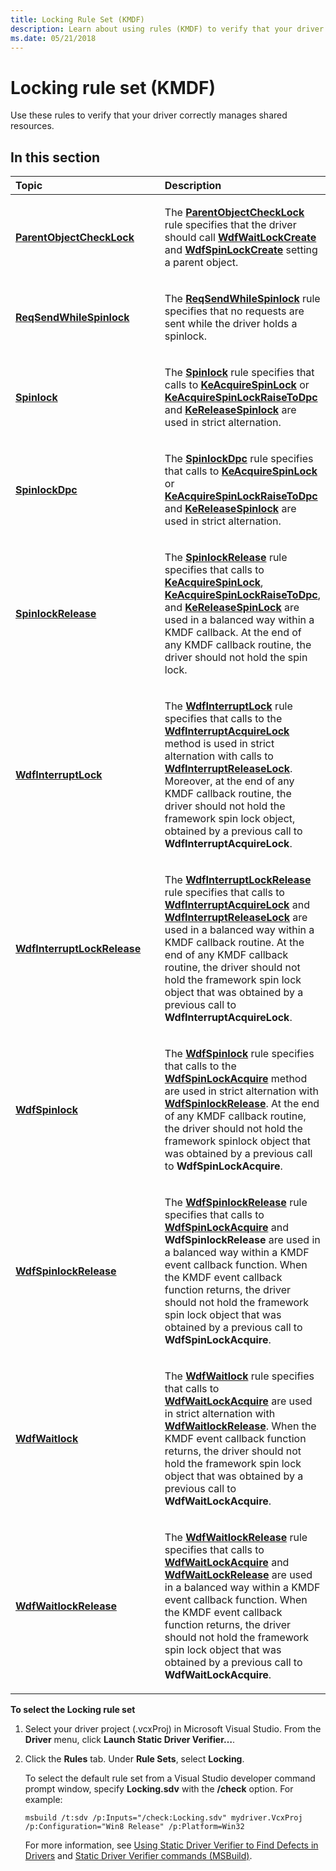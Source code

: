 ```yaml
---
title: Locking Rule Set (KMDF)
description: Learn about using rules (KMDF) to verify that your driver correctly manages shared resources, and how to select the Locking rule set.
ms.date: 05/21/2018
---
```


# Locking rule set (KMDF)


Use these rules to verify that your driver correctly manages shared resources.

## In this section


<table>
<colgroup>
<col width="50%" />
<col width="50%" />
</colgroup>
<thead>
<tr class="header">
<th align="left">Topic</th>
<th align="left">Description</th>
</tr>
</thead>
<tbody>
<tr class="odd">
<td align="left"><p><a href="kmdf-parentobjectchecklock.md" data-raw-source="[&lt;strong&gt;ParentObjectCheckLock&lt;/strong&gt;](kmdf-parentobjectchecklock.md)"><strong>ParentObjectCheckLock</strong></a></p></td>
<td align="left"><p>The <a href="kmdf-parentobjectchecklock.md" data-raw-source="[&lt;strong&gt;ParentObjectCheckLock&lt;/strong&gt;](kmdf-parentobjectchecklock.md)"><strong>ParentObjectCheckLock</strong></a> rule specifies that the driver should call <a href="/windows-hardware/drivers/ddi/wdfsync/nf-wdfsync-wdfwaitlockcreate" data-raw-source="[&lt;strong&gt;WdfWaitLockCreate&lt;/strong&gt;](/windows-hardware/drivers/ddi/wdfsync/nf-wdfsync-wdfwaitlockcreate)"><strong>WdfWaitLockCreate</strong></a> and <a href="/windows-hardware/drivers/ddi/wdfsync/nf-wdfsync-wdfspinlockcreate" data-raw-source="[&lt;strong&gt;WdfSpinLockCreate&lt;/strong&gt;](/windows-hardware/drivers/ddi/wdfsync/nf-wdfsync-wdfspinlockcreate)"><strong>WdfSpinLockCreate</strong></a> setting a parent object.</p></td>
</tr>
<tr class="even">
<td align="left"><p><a href="kmdf-reqsendwhilespinlock.md" data-raw-source="[&lt;strong&gt;ReqSendWhileSpinlock&lt;/strong&gt;](kmdf-reqsendwhilespinlock.md)"><strong>ReqSendWhileSpinlock</strong></a></p></td>
<td align="left"><p>The <a href="kmdf-reqsendwhilespinlock.md" data-raw-source="[&lt;strong&gt;ReqSendWhileSpinlock&lt;/strong&gt;](kmdf-reqsendwhilespinlock.md)"><strong>ReqSendWhileSpinlock</strong></a> rule specifies that no requests are sent while the driver holds a spinlock.</p></td>
</tr>
<tr class="odd">
<td align="left"><p><a href="kmdf-spinlock.md" data-raw-source="[&lt;strong&gt;Spinlock&lt;/strong&gt;](kmdf-spinlock.md)"><strong>Spinlock</strong></a></p></td>
<td align="left"><p>The <a href="kmdf-spinlock.md" data-raw-source="[&lt;strong&gt;Spinlock&lt;/strong&gt;](kmdf-spinlock.md)"><strong>Spinlock</strong></a> rule specifies that calls to <a href="/windows-hardware/drivers/ddi/wdm/nf-wdm-keacquirespinlock" data-raw-source="[&lt;strong&gt;KeAcquireSpinLock&lt;/strong&gt;](/windows-hardware/drivers/ddi/wdm/nf-wdm-keacquirespinlock)"><strong>KeAcquireSpinLock</strong></a> or <a href="/previous-versions/windows/hardware/drivers/ff551928(v=vs.85)" data-raw-source="[&lt;strong&gt;KeAcquireSpinLockRaiseToDpc&lt;/strong&gt;](/previous-versions/windows/hardware/drivers/ff551928(v=vs.85))"><strong>KeAcquireSpinLockRaiseToDpc</strong></a> and <a href="/windows-hardware/drivers/ddi/wdm/nf-wdm-kereleasespinlock" data-raw-source="[&lt;strong&gt;KeReleaseSpinlock&lt;/strong&gt;](/windows-hardware/drivers/ddi/wdm/nf-wdm-kereleasespinlock)"><strong>KeReleaseSpinlock</strong></a> are used in strict alternation.</p></td>
</tr>
<tr class="even">
<td align="left"><p><a href="kmdf-spinlockdpc.md" data-raw-source="[&lt;strong&gt;SpinlockDpc&lt;/strong&gt;](kmdf-spinlockdpc.md)"><strong>SpinlockDpc</strong></a></p></td>
<td align="left"><p>The <a href="kmdf-spinlockdpc.md" data-raw-source="[&lt;strong&gt;SpinlockDpc&lt;/strong&gt;](kmdf-spinlockdpc.md)"><strong>SpinlockDpc</strong></a> rule specifies that calls to <a href="/windows-hardware/drivers/ddi/wdm/nf-wdm-keacquirespinlock" data-raw-source="[&lt;strong&gt;KeAcquireSpinLock&lt;/strong&gt;](/windows-hardware/drivers/ddi/wdm/nf-wdm-keacquirespinlock)"><strong>KeAcquireSpinLock</strong></a> or <a href="/previous-versions/windows/hardware/drivers/ff551928(v=vs.85)" data-raw-source="[&lt;strong&gt;KeAcquireSpinLockRaiseToDpc&lt;/strong&gt;](/previous-versions/windows/hardware/drivers/ff551928(v=vs.85))"><strong>KeAcquireSpinLockRaiseToDpc</strong></a> and <a href="/windows-hardware/drivers/ddi/wdm/nf-wdm-kereleasespinlock" data-raw-source="[&lt;strong&gt;KeReleaseSpinlock&lt;/strong&gt;](/windows-hardware/drivers/ddi/wdm/nf-wdm-kereleasespinlock)"><strong>KeReleaseSpinlock</strong></a> are used in strict alternation.</p></td>
</tr>
<tr class="odd">
<td align="left"><p><a href="kmdf-spinlockrelease.md" data-raw-source="[&lt;strong&gt;SpinlockRelease&lt;/strong&gt;](kmdf-spinlockrelease.md)"><strong>SpinlockRelease</strong></a></p></td>
<td align="left"><p>The <a href="kmdf-spinlockrelease.md" data-raw-source="[&lt;strong&gt;SpinlockRelease&lt;/strong&gt;](kmdf-spinlockrelease.md)"><strong>SpinlockRelease</strong></a> rule specifies that calls to <a href="/windows-hardware/drivers/ddi/wdm/nf-wdm-keacquirespinlock" data-raw-source="[&lt;strong&gt;KeAcquireSpinLock&lt;/strong&gt;](/windows-hardware/drivers/ddi/wdm/nf-wdm-keacquirespinlock)"><strong>KeAcquireSpinLock</strong></a>, <a href="/previous-versions/windows/hardware/drivers/ff551928(v=vs.85)" data-raw-source="[&lt;strong&gt;KeAcquireSpinLockRaiseToDpc&lt;/strong&gt;](/previous-versions/windows/hardware/drivers/ff551928(v=vs.85))"><strong>KeAcquireSpinLockRaiseToDpc</strong></a>, and <a href="/windows-hardware/drivers/ddi/wdm/nf-wdm-kereleasespinlock" data-raw-source="[&lt;strong&gt;KeReleaseSpinLock&lt;/strong&gt;](/windows-hardware/drivers/ddi/wdm/nf-wdm-kereleasespinlock)"><strong>KeReleaseSpinLock</strong></a> are used in a balanced way within a KMDF callback. At the end of any KMDF callback routine, the driver should not hold the spin lock.</p></td>
</tr>
<tr class="even">
<td align="left"><p><a href="kmdf-wdfinterruptlock.md" data-raw-source="[&lt;strong&gt;WdfInterruptLock&lt;/strong&gt;](kmdf-wdfinterruptlock.md)"><strong>WdfInterruptLock</strong></a></p></td>
<td align="left"><p>The <a href="kmdf-wdfinterruptlock.md" data-raw-source="[&lt;strong&gt;WdfInterruptLock&lt;/strong&gt;](kmdf-wdfinterruptlock.md)"><strong>WdfInterruptLock</strong></a> rule specifies that calls to the <a href="/previous-versions/ff547340(v=vs.85)" data-raw-source="[&lt;strong&gt;WdfInterruptAcquireLock&lt;/strong&gt;](/previous-versions/ff547340(v=vs.85))"><strong>WdfInterruptAcquireLock</strong></a> method is used in strict alternation with calls to <a href="/previous-versions/ff547376(v=vs.85)" data-raw-source="[&lt;strong&gt;WdfInterruptReleaseLock&lt;/strong&gt;](/previous-versions/ff547376(v=vs.85))"><strong>WdfInterruptReleaseLock</strong></a>. Moreover, at the end of any KMDF callback routine, the driver should not hold the framework spin lock object, obtained by a previous call to <strong>WdfInterruptAcquireLock</strong>.</p></td>
</tr>
<tr class="odd">
<td align="left"><p><a href="kmdf-wdfinterruptlockrelease.md" data-raw-source="[&lt;strong&gt;WdfInterruptLockRelease&lt;/strong&gt;](kmdf-wdfinterruptlockrelease.md)"><strong>WdfInterruptLockRelease</strong></a></p></td>
<td align="left"><p>The <a href="kmdf-wdfinterruptlockrelease.md" data-raw-source="[&lt;strong&gt;WdfInterruptLockRelease&lt;/strong&gt;](kmdf-wdfinterruptlockrelease.md)"><strong>WdfInterruptLockRelease</strong></a> rule specifies that calls to <a href="/previous-versions/ff547340(v=vs.85)" data-raw-source="[&lt;strong&gt;WdfInterruptAcquireLock&lt;/strong&gt;](/previous-versions/ff547340(v=vs.85))"><strong>WdfInterruptAcquireLock</strong></a> and <a href="/previous-versions/ff547376(v=vs.85)" data-raw-source="[&lt;strong&gt;WdfInterruptReleaseLock&lt;/strong&gt;](/previous-versions/ff547376(v=vs.85))"><strong>WdfInterruptReleaseLock</strong></a> are used in a balanced way within a KMDF callback routine. At the end of any KMDF callback routine, the driver should not hold the framework spin lock object that was obtained by a previous call to <strong>WdfInterruptAcquireLock</strong>.</p></td>
</tr>
<tr class="even">
<td align="left"><p><a href="kmdf-wdfspinlock.md" data-raw-source="[&lt;strong&gt;WdfSpinlock&lt;/strong&gt;](kmdf-wdfspinlock.md)"><strong>WdfSpinlock</strong></a></p></td>
<td align="left"><p>The <a href="kmdf-wdfspinlock.md" data-raw-source="[&lt;strong&gt;WdfSpinlock&lt;/strong&gt;](kmdf-wdfspinlock.md)"><strong>WdfSpinlock</strong></a> rule specifies that calls to the <a href="/previous-versions/windows/hardware/drivers/ff550040(v=vs.85)" data-raw-source="[&lt;strong&gt;WdfSpinLockAcquire&lt;/strong&gt;](/previous-versions/windows/hardware/drivers/ff550040(v=vs.85))"><strong>WdfSpinLockAcquire</strong></a> method are used in strict alternation with <a href="kmdf-wdfspinlockrelease.md" data-raw-source="[&lt;strong&gt;WdfSpinlockRelease&lt;/strong&gt;](kmdf-wdfspinlockrelease.md)"><strong>WdfSpinlockRelease</strong></a>. At the end of any KMDF callback routine, the driver should not hold the framework spinlock object that was obtained by a previous call to <strong>WdfSpinLockAcquire</strong>.</p></td>
</tr>
<tr class="odd">
<td align="left"><p><a href="kmdf-wdfspinlockrelease.md" data-raw-source="[&lt;strong&gt;WdfSpinlockRelease&lt;/strong&gt;](kmdf-wdfspinlockrelease.md)"><strong>WdfSpinlockRelease</strong></a></p></td>
<td align="left"><p>The <a href="kmdf-wdfspinlockrelease.md" data-raw-source="[&lt;strong&gt;WdfSpinlockRelease&lt;/strong&gt;](kmdf-wdfspinlockrelease.md)"><strong>WdfSpinlockRelease</strong></a> rule specifies that calls to <a href="/previous-versions/windows/hardware/drivers/ff550040(v=vs.85)" data-raw-source="[&lt;strong&gt;WdfSpinLockAcquire&lt;/strong&gt;](/previous-versions/windows/hardware/drivers/ff550040(v=vs.85))"><strong>WdfSpinLockAcquire</strong></a> and <strong>WdfSpinlockRelease</strong> are used in a balanced way within a KMDF event callback function. When the KMDF event callback function returns, the driver should not hold the framework spin lock object that was obtained by a previous call to <strong>WdfSpinLockAcquire</strong>.</p></td>
</tr>
<tr class="even">
<td align="left"><p><a href="kmdf-wdfwaitlock.md" data-raw-source="[&lt;strong&gt;WdfWaitlock&lt;/strong&gt;](kmdf-wdfwaitlock.md)"><strong>WdfWaitlock</strong></a></p></td>
<td align="left"><p>The <a href="kmdf-wdfwaitlock.md" data-raw-source="[&lt;strong&gt;WdfWaitlock&lt;/strong&gt;](kmdf-wdfwaitlock.md)"><strong>WdfWaitlock</strong></a> rule specifies that calls to <a href="/previous-versions/ff551168(v=vs.85)" data-raw-source="[&lt;strong&gt;WdfWaitLockAcquire&lt;/strong&gt;](/previous-versions/ff551168(v=vs.85))"><strong>WdfWaitLockAcquire</strong></a> are used in strict alternation with <a href="kmdf-wdfwaitlockrelease.md" data-raw-source="[&lt;strong&gt;WdfWaitlockRelease&lt;/strong&gt;](kmdf-wdfwaitlockrelease.md)"><strong>WdfWaitlockRelease</strong></a>. When the KMDF event callback function returns, the driver should not hold the framework spin lock object that was obtained by a previous call to <strong>WdfWaitLockAcquire</strong>.</p></td>
</tr>
<tr class="odd">
<td align="left"><p><a href="kmdf-wdfwaitlockrelease.md" data-raw-source="[&lt;strong&gt;WdfWaitlockRelease&lt;/strong&gt;](kmdf-wdfwaitlockrelease.md)"><strong>WdfWaitlockRelease</strong></a></p></td>
<td align="left"><p>The <a href="kmdf-wdfwaitlockrelease.md" data-raw-source="[&lt;strong&gt;WdfWaitlockRelease&lt;/strong&gt;](kmdf-wdfwaitlockrelease.md)"><strong>WdfWaitlockRelease</strong></a> rule specifies that calls to <a href="/previous-versions/ff551168(v=vs.85)" data-raw-source="[&lt;strong&gt;WdfWaitLockAcquire&lt;/strong&gt;](/previous-versions/ff551168(v=vs.85))"><strong>WdfWaitLockAcquire</strong></a> and <a href="/windows-hardware/drivers/ddi/wdfsync/nf-wdfsync-wdfwaitlockrelease" data-raw-source="[&lt;strong&gt;WdfWaitLockRelease&lt;/strong&gt;](/windows-hardware/drivers/ddi/wdfsync/nf-wdfsync-wdfwaitlockrelease)"><strong>WdfWaitLockRelease</strong></a> are used in a balanced way within a KMDF event callback function. When the KMDF event callback function returns, the driver should not hold the framework spin lock object that was obtained by a previous call to <strong>WdfWaitLockAcquire</strong>.</p></td>
</tr>
</tbody>
</table>

 

**To select the Locking rule set**

1.  Select your driver project (.vcxProj) in Microsoft Visual Studio. From the **Driver** menu, click **Launch Static Driver Verifier…**.

2.  Click the **Rules** tab. Under **Rule Sets**, select **Locking**.

    To select the default rule set from a Visual Studio developer command prompt window, specify **Locking.sdv** with the **/check** option. For example:

    ```
    msbuild /t:sdv /p:Inputs="/check:Locking.sdv" mydriver.VcxProj /p:Configuration="Win8 Release" /p:Platform=Win32
    ```

    For more information, see [Using Static Driver Verifier to Find Defects in Drivers](./using-static-driver-verifier-to-find-defects-in-drivers.md) and [Static Driver Verifier commands (MSBuild)](./-static-driver-verifier-commands--msbuild-.md).

